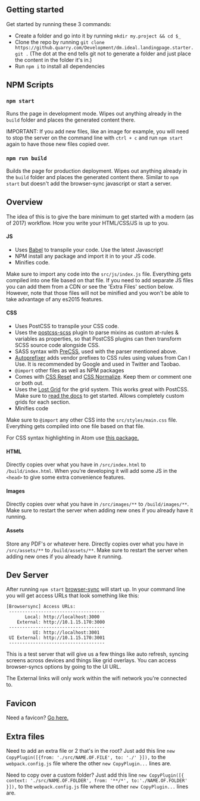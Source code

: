 ## Getting started

Get started by running these 3 commands:

- Create a folder and go into it by running `mkdir my.project && cd $_`
- Clone the repo by running `git clone https://github.quarry.com/Development/dm.ideal.landingpage.starter.git .` (The dot at the end tells git not to generate a folder and just place the content in the folder it's in.)
- Run `npm i` to install all dependencies

## NPM Scripts

### `npm start `
Runs the page in development mode. Wipes out anything already in the `build` folder and places the generated content there.

IMPORTANT: If you add new files, like an image for example, you will need to stop the server on the command line with `ctrl + c` and run `npm start` again to have those new files copied over.

### `npm run build `
Builds the page for production deployment. Wipes out anything already in the `build` folder and places the generated content there. Similar to `npm start` but doesn't add the browser-sync javascript or start a server.

## Overview

The idea of this is to give the bare minimum to get started with a modern (as of 2017) workflow. How you write your HTML/CSS/JS is up to you.

#### JS
- Uses [Babel](https://babeljs.io/) to transpile your code. Use the latest Javascript!
- NPM install any package and import it in to your JS code.
- Minifies code.

Make sure to import any code into the `src/js/index.js` file. Everything gets compiled into one file based on that file. If you need to add separate JS files you can add them from a CDN or see the 'Extra Files' section below. However, note that those files will not be minified and you won't be able to take advantage of any es2015 features.

#### CSS
- Uses PostCSS to transpile your CSS code.
- Uses the [postcss-scss](https://github.com/postcss/postcss-scss) plugin to parse mixins as custom at-rules & variables as properties, so that PostCSS plugins can then transform SCSS source code alongside CSS.
- SASS syntax with [PreCSS](https://github.com/jonathantneal/precss), used with the parser mentioned above.
- [Autoprefixer](https://github.com/postcss/autoprefixer) adds vendor prefixes to CSS rules using values from Can I Use. It is recommended by Google and used in Twitter and Taobao.
- `@import` other files as well as NPM packages
- Comes with [CSS Reset](https://github.com/shannonmoeller/reset-css) and [CSS Normalize](https://github.com/necolas/normalize.css). Keep them or comment one or both out.
- Uses the [Lost Grid](http://lostgrid.org) for the grid system. This works great with PostCSS. Make sure to [read the docs](http://lostgrid.org/docs.html) to get started. Allows completely custom grids for each section.
- Minifies code

Make sure to `@import` any other CSS into the `src/styles/main.css` file. Everything gets compiled into one file based on that file.

For CSS syntax highlighting in Atom use [this package.](https://atom.io/packages/language-postcss)

#### HTML
Directly copies over what you have in `/src/index.html` to `/build/index.html`. When you're developing it will add some JS in the `<head>` to give some extra convenience features.

#### Images
Directly copies over what you have in `/src/images/**` to `/build/images/**`. Make sure to restart the server when adding new ones if you already have it running.

#### Assets
Store any PDF's or whatever here. Directly copies over what you have in `/src/assets/**` to `/build/assets/**`. Make sure to restart the server when adding new ones if you already have it running.

## Dev Server
After running `npm start` [browser-sync](https://www.browsersync.io/) will start up. In your command line you will get access URLs that look something like this:

```
[Browsersync] Access URLs:
 ------------------------------------
       Local: http://localhost:3000
    External: http://10.1.15.170:3000
 ------------------------------------
          UI: http://localhost:3001
 UI External: http://10.1.15.170:3001
 ------------------------------------
```

This is a test server that will give us a few things like auto refresh, syncing screens across devices and things like grid overlays. You can access browser-syncs options by going to the UI URL.

The External links will only work within the wifi network you're connected to.

## Favicon

Need a favicon? [Go here.](https://realfavicongenerator.net/)

## Extra files

Need to add an extra file or 2 that's in the root? Just add this line `new CopyPlugin([{from: './src/NAME.OF.FILE', to: './' }]),` to the `webpack.config.js` file where the other `new CopyPlugin...` lines are.

Need to copy over a custom folder? Just add this line `new CopyPlugin([{ context: './src/NAME.OF.FOLDER', from: '**/*', to:'./NAME.OF.FOLDER' }]),` to the `webpack.config.js` file where the other `new CopyPlugin...` lines are.
